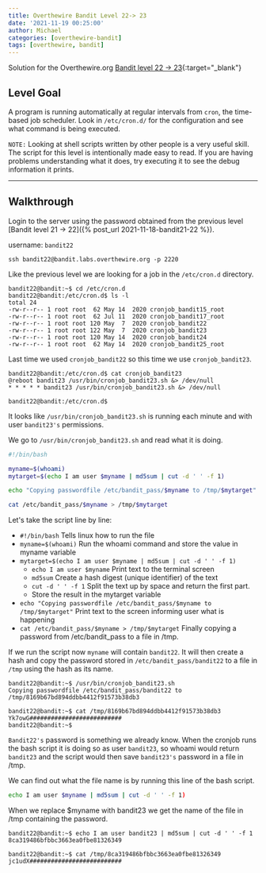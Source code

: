 ```yaml
---
title: Overthewire Bandit Level 22-> 23
date: '2021-11-19 00:25:00'
author: Michael
categories: [overthewire-bandit]
tags: [overthewire, bandit]
---
```


Solution for the Overthewire.org [Bandit level 22 -> 23](https://overthewire.org/wargames/bandit/bandit23.html){:target="\_blank"}

## Level Goal

A program is running automatically at regular intervals from `cron`, the time-based job scheduler. Look in `/etc/cron.d/` for the configuration and see what command is being executed.

`NOTE:` Looking at shell scripts written by other people is a very useful skill. The script for this level is intentionally made easy to read. If you are having problems understanding what it does, try executing it to see the debug information it prints.

---

## Walkthrough

Login to the server using the password obtained from the previous level [Bandit level 21 -> 22]({% post_url 2021-11-18-bandit21-22 %}). 

username: `bandit22` 

```ssh
ssh bandit22@bandit.labs.overthewire.org -p 2220
```

Like the previous level we are looking for a job in the `/etc/cron.d` directory.

```console
bandit22@bandit:~$ cd /etc/cron.d
bandit22@bandit:/etc/cron.d$ ls -l
total 24
-rw-r--r-- 1 root root  62 May 14  2020 cronjob_bandit15_root
-rw-r--r-- 1 root root  62 Jul 11  2020 cronjob_bandit17_root
-rw-r--r-- 1 root root 120 May  7  2020 cronjob_bandit22
-rw-r--r-- 1 root root 122 May  7  2020 cronjob_bandit23
-rw-r--r-- 1 root root 120 May 14  2020 cronjob_bandit24
-rw-r--r-- 1 root root  62 May 14  2020 cronjob_bandit25_root
```

Last time we used `cronjob_bandit22` so this time we use `cronjob_bandit23`.


```console
bandit22@bandit:/etc/cron.d$ cat cronjob_bandit23
@reboot bandit23 /usr/bin/cronjob_bandit23.sh &> /dev/null
* * * * * bandit23 /usr/bin/cronjob_bandit23.sh &> /dev/null

bandit22@bandit:/etc/cron.d$ 
```

It looks like `/usr/bin/cronjob_bandit23.sh` is running each minute and with user `bandit23's` permissions.

We go to `/usr/bin/cronjob_bandit23.sh` and read what it is doing.

```bash
#!/bin/bash

myname=$(whoami)
mytarget=$(echo I am user $myname | md5sum | cut -d ' ' -f 1)

echo "Copying passwordfile /etc/bandit_pass/$myname to /tmp/$mytarget"

cat /etc/bandit_pass/$myname > /tmp/$mytarget
```
Let's take the script line by line:
* `#!/bin/bash` Tells linux how to run the file
* `myname=$(whoami)` Run the whoami command and store the value in myname variable
* `mytarget=$(echo I am user $myname | md5sum | cut -d ' ' -f 1)`
  * `echo I am user $myname` Print text to the terminal screen
  * `md5sum` Create a hash digest (unique identifier) of the text
  * `cut -d ' ' -f 1` Split the text up by space and return the first part.
  * Store the result in the mytarget variable
* `echo "Copying passwordfile /etc/bandit_pass/$myname to /tmp/$mytarget"` Print text to the screen informing user what is happening
* `cat /etc/bandit_pass/$myname > /tmp/$mytarget` Finally copying a password from /etc/bandit_pass to a file in /tmp.

If we run the script now `myname` will contain `bandit22`. It will then create a hash and copy the password stored in `/etc/bandit_pass/bandit22` to a file in `/tmp` using the hash as its name.

```console
bandit22@bandit:~$ /usr/bin/cronjob_bandit23.sh
Copying passwordfile /etc/bandit_pass/bandit22 to /tmp/8169b67bd894ddbb4412f91573b38db3

bandit22@bandit:~$ cat /tmp/8169b67bd894ddbb4412f91573b38db3
Yk7owG##########################
bandit22@bandit:~$
```

`Bandit22's` password is something we already know. When the cronjob runs the bash script it is doing so as user `bandit23`, so whoami would return `bandit23` and the script would then save `bandit23's` password in a file in /tmp.

We can find out what the file name is by running this line of the bash script.

```bash
echo I am user $myname | md5sum | cut -d ' ' -f 1)
```

When we replace $myname with bandit23 we get the name of the file in /tmp containing the password.

```console
bandit22@bandit:~$ echo I am user bandit23 | md5sum | cut -d ' ' -f 1
8ca319486bfbbc3663ea0fbe81326349

bandit22@bandit:~$ cat /tmp/8ca319486bfbbc3663ea0fbe81326349
jc1udX##########################
```